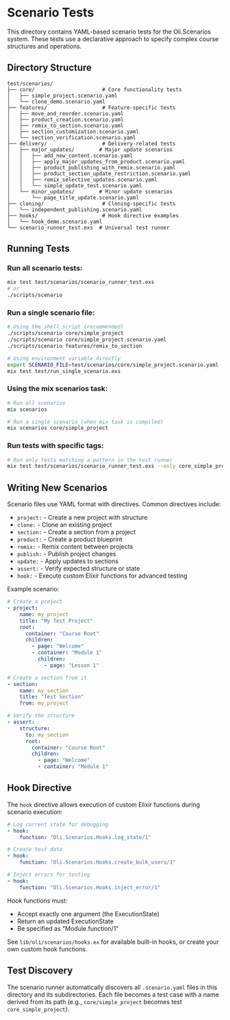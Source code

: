 # Scenario Tests

This directory contains YAML-based scenario tests for the Oli.Scenarios system. These tests use a declarative approach to specify complex course structures and operations.

## Directory Structure

```
test/scenarios/
├── core/                      # Core functionality tests
│   ├── simple_project.scenario.yaml
│   └── clone_demo.scenario.yaml
├── features/                  # Feature-specific tests
│   ├── move_and_reorder.scenario.yaml
│   ├── product_creation.scenario.yaml
│   ├── remix_to_section.scenario.yaml
│   ├── section_customization.scenario.yaml
│   └── section_verification.scenario.yaml
├── delivery/                  # Delivery-related tests
│   ├── major_updates/        # Major update scenarios
│   │   ├── add_new_content.scenario.yaml
│   │   ├── apply_major_updates_from_product.scenario.yaml
│   │   ├── product_publishing_with_remix.scenario.yaml
│   │   ├── product_section_update_restriction.scenario.yaml
│   │   ├── remix_selective_updates.scenario.yaml
│   │   └── simple_update_test.scenario.yaml
│   └── minor_updates/        # Minor update scenarios
│       └── page_title_update.scenario.yaml
├── cloning/                   # Cloning-specific tests
│   └── independent_publishing.scenario.yaml
├── hooks/                     # Hook directive examples
│   └── hook_demo.scenario.yaml
└── scenario_runner_test.exs  # Universal test runner

```

## Running Tests

### Run all scenario tests:
```bash
mix test test/scenarios/scenario_runner_test.exs
# or
./scripts/scenario
```

### Run a single scenario file:
```bash
# Using the shell script (recommended)
./scripts/scenario core/simple_project
./scripts/scenario core/simple_project.scenario.yaml
./scripts/scenario features/remix_to_section

# Using environment variable directly
export SCENARIO_FILE=test/scenarios/core/simple_project.scenario.yaml
mix test test/run_single_scenario.exs
```

### Using the mix scenarios task:
```bash
# Run all scenarios
mix scenarios

# Run a single scenario (when mix task is compiled)
mix scenarios core/simple_project
```

### Run tests with specific tags:
```bash
# Run only tests matching a pattern in the test runner
mix test test/scenarios/scenario_runner_test.exs --only core_simple_project
```

## Writing New Scenarios

Scenario files use YAML format with directives. Common directives include:

- `project:` - Create a new project with structure
- `clone:` - Clone an existing project
- `section:` - Create a section from a project
- `product:` - Create a product blueprint
- `remix:` - Remix content between projects
- `publish:` - Publish project changes
- `update:` - Apply updates to sections
- `assert:` - Verify expected structure or state
- `hook:` - Execute custom Elixir functions for advanced testing

Example scenario:
```yaml
# Create a project
- project:
    name: my_project
    title: "My Test Project"
    root:
      container: "Course Root"
      children:
        - page: "Welcome"
        - container: "Module 1"
          children:
            - page: "Lesson 1"

# Create a section from it
- section:
    name: my_section
    title: "Test Section"
    from: my_project

# Verify the structure
- assert:
    structure:
      to: my_section
      root:
        container: "Course Root"
        children:
          - page: "Welcome"
          - container: "Module 1"
```

## Hook Directive

The `hook` directive allows execution of custom Elixir functions during scenario execution:

```yaml
# Log current state for debugging
- hook:
    function: "Oli.Scenarios.Hooks.log_state/1"

# Create test data
- hook:
    function: "Oli.Scenarios.Hooks.create_bulk_users/1"

# Inject errors for testing
- hook:
    function: "Oli.Scenarios.Hooks.inject_error/1"
```

Hook functions must:
- Accept exactly one argument (the ExecutionState)
- Return an updated ExecutionState
- Be specified as "Module.function/1"

See `lib/oli/scenarios/hooks.ex` for available built-in hooks, or create your own custom hook functions.

## Test Discovery

The scenario runner automatically discovers all `.scenario.yaml` files in this directory and its subdirectories. Each file becomes a test case with a name derived from its path (e.g., `core/simple_project` becomes test `core_simple_project`).